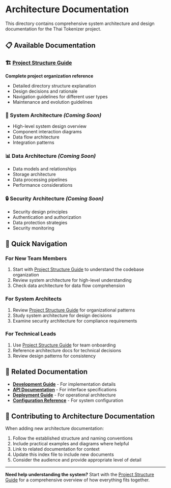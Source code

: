 # Architecture Documentation

This directory contains comprehensive system architecture and design documentation for the Thai Tokenizer project.

## 📋 Available Documentation

### 🏗️ [Project Structure Guide](project-structure.md)
**Complete project organization reference**
- Detailed directory structure explanation
- Design decisions and rationale
- Navigation guidelines for different user types
- Maintenance and evolution guidelines

### 🔧 System Architecture *(Coming Soon)*
- High-level system design overview
- Component interaction diagrams
- Data flow architecture
- Integration patterns

### 📊 Data Architecture *(Coming Soon)*
- Data models and relationships
- Storage architecture
- Data processing pipelines
- Performance considerations

### 🔒 Security Architecture *(Coming Soon)*
- Security design principles
- Authentication and authorization
- Data protection strategies
- Security monitoring

## 🎯 Quick Navigation

### For New Team Members
1. Start with [Project Structure Guide](project-structure.md) to understand the codebase organization
2. Review system architecture for high-level understanding
3. Check data architecture for data flow comprehension

### For System Architects
1. Review [Project Structure Guide](project-structure.md) for organizational patterns
2. Study system architecture for design decisions
3. Examine security architecture for compliance requirements

### For Technical Leads
1. Use [Project Structure Guide](project-structure.md) for team onboarding
2. Reference architecture docs for technical decisions
3. Review design patterns for consistency

## 🔗 Related Documentation

- **[Development Guide](../development/README.md)** - For implementation details
- **[API Documentation](../api/index.md)** - For interface specifications
- **[Deployment Guide](../deployment/index.md)** - For operational architecture
- **[Configuration Reference](../../config/index.md)** - For system configuration

## 📝 Contributing to Architecture Documentation

When adding new architecture documentation:

1. Follow the established structure and naming conventions
2. Include practical examples and diagrams where helpful
3. Link to related documentation for context
4. Update this index file to include new documents
5. Consider the audience and provide appropriate level of detail

---

**Need help understanding the system?** Start with the [Project Structure Guide](project-structure.md) for a comprehensive overview of how everything fits together.